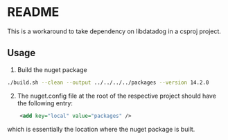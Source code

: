 # README

This is a workaround to take dependency on libdatadog in a csproj project.

## Usage

1. Build the nuget package
```bash
./build.sh --clean --output ../../../../packages --version 14.2.0
```

2. The nuget.config file at the root of the respective project should have the following entry:
```xml
    <add key="local" value="packages" />
```
which is essentially the location where the nuget package is built.

